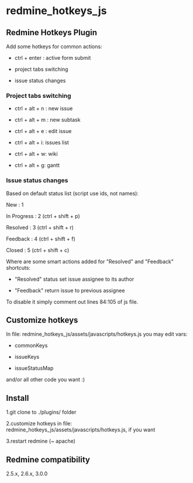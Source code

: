 # redmine_hotkeys_js
## Redmine Hotkeys Plugin

Add some hotkeys for common actions: 

* ctrl + enter : active form submit

* project tabs switching

* issue status changes


### Project tabs switching

* ctrl + alt + n : new issue

* ctrl + alt + m : new subtask

* ctrl + alt + e : edit issue

* ctrl + alt + i: issues list

* ctrl + alt + w: wiki

* ctrl + alt + g: gantt

### Issue status changes

Based on default status list (script use ids, not names):

New : 1

In Progress : 2 (ctrl + shift + p)

Resolved : 3 (ctrl + shift + r)

Feedback : 4 (ctrl + shift + f)

Closed : 5 (ctrl + shift + c)

Where are some smart actions added for "Resolved" and "Feedback" shortcuts:

* "Resolved" status set issue assignee to its author

* "Feedback" return issue to previous assignee

To disable it simply comment out lines 84:105 of js file.

## Customize hotkeys

In file: redmine_hotkeys_js/assets/javascripts/hotkeys.js
you may edit vars: 

* commonKeys

* issueKeys

* issueStatusMap

and/or all other code you want :)

## Install 

1.git clone to ./plugins/ folder

2.customize hotkeys in file: redmine_hotkeys_js/assets/javascripts/hotkeys.js, if you want

3.restart redmine (~ apache)

## Redmine compatibility

2.5.x, 2.6.x, 3.0.0